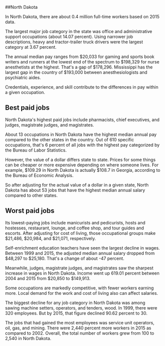 

##North Dakota

In North Dakota, there are about 0.4 million full-time workers based on 2015 data.

The largest major job category in the state was <span class='occ_title_em'>office and administrative support occupations</span> (about 14.07 percent). Using narrower job descriptions, <span class='occ_title_em'>heavy and tractor-trailer truck drivers</span> were the largest category at 3.67 percent.
               
The annual median pay ranges from $20,033 for <span class='occ_title_em'>gaming and sports book writers and runners</span> at the lowest end of the spectrum to  $198,329 for <span class='occ_title_em'>nurse anesthetists</span> at the highest. That's a gap of $178,296. Mississippi has the largest gap in the country of $193,000 between <span class='occ_title_em'>anesthesiologists and psychiatric aides</span>.
          
Credentials, experience, and skill contribute to the differences in pay within a given occupation.

## Best paid jobs
North Dakota's highest paid jobs include <span class='occ_title_em'>pharmacists, chief executives</span>, and <span class='occ_title_em'>judges, magistrate judges, and magistrates</span>.
               
About 13 occupations in North Dakota have the highest median annual pay compared to the other states in the country. Out of 610 specific occupations, that's 6 percent of all jobs with the highest pay categorized by the Bureau of Labor Statistics.
               
However, the value of a dollar differs state to state. Prices for some things can be cheaper or more expensive depending on where someone lives. For example, $109.29 in North Dakota is actually $108.7 in Georgia, according to the Bureau of Economic Analysis.
               
So after adjusting for the actual value of a dollar in a given state, North Dakota has about 53 jobs that have the highest median annual salary compared to other states.
               
## Worst paid jobs

Its lowest-paying jobs include <span class='occ_title_em'>manicurists and pedicurists</span>, <span class='occ_title_em'>hosts and hostesses, restaurant, lounge, and coffee shop</span>, and <span class='occ_title_em'>tour guides and escorts</span>. After adjusting for cost of living, those occupational groups make $21,486,  $20,984, and  $21,071, respectively.
               
<span class='occ_title_em'>Self-enrichment education teachers</span> have seen the largest decline in wages. Between 1999 and 2015, the adjusted median annual salary dropped from $48,297 to $25,180. That's a change of about -47 percent.
               
Meanwhile, <span class='occ_title_em'>judges, magistrate judges, and magistrates</span> saw the sharpest increase in wages in North Dakota. Income went up 619.01 percent between 2004 and 2015 from $20,850 to $149,913.

Some occupations are markedly competitive, with fewer workers earning more. Local demand for the work and cost of living also can affect salaries.

            
The biggest decline for any job category in North Dakota was among <span class='occ_title_em'>sawing machine setters, operators, and tenders, wood</span>. In 1999, there were 320 employees. But by 2015, that figure declined 90.62 percent to 30. 
               
The jobs that had gained the most employees was service unit operators, oil, gas, and mining. There were 2,440 percent more workers in 2015 as compared to 2002. Overall, the total number of workers grew from 100 to 2,540 in North Dakota.

